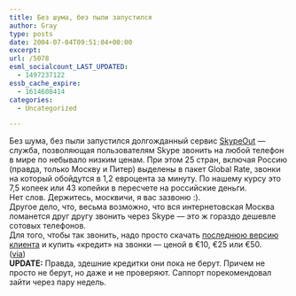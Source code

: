 ```yaml
---
title: Без шума, без пыли запустился
author: Gray
type: posts
date: 2004-07-04T09:51:04+00:00
excerpt:
url: /5078
esml_socialcount_LAST_UPDATED:
  - 1497237122
essb_cache_expire:
  - 1614608414
categories:
  - Uncategorized

---
```








Без шума, без пыли запустился долгожданный сервис <a href="https://secure.skype.com/store" target="_blank">SkypeOut</a> &#8212; служба, позволяющая пользователям Skype звонить на любой телефон в мире по небывало низким ценам. При этом 25 стран, включая Россию (правда, только Москву и Питер) выделены в пакет Global Rate, звонки на который обойдутся в 1,2 евроцента за минуту. По нашему курсу это 7,5 копеек или 43 копейки в пересчете на российские деньги.  
Нет слов. Держитесь, москвичи, я вас зазвоню :).  
Другое дело, что, весьма возможно, что вся интернетовская Москва ломанется друг другу звонить через Skype &#8212; это ж гораздо дешевле сотовых телефонов.  
Для того, чтобы так звонить, надо просто скачать <a href="http://www.skype.com/download.html" target="_blank">последнюю версию клиента</a> и купить &#171;кредит&#187; на звонки &#8212; ценой в &euro;10, &euro;25 или &euro;50.  
(<a href="http://www.loiclemeur.com/english/2004/07/voip_to_plain_o.html" target="_blank">via</a>)  
**UPDATE:** Правда, здешние кредитки они пока не берут. Причем не просто не берут, но даже и не проверяют. Саппорт порекомендовал зайти через пару недель.